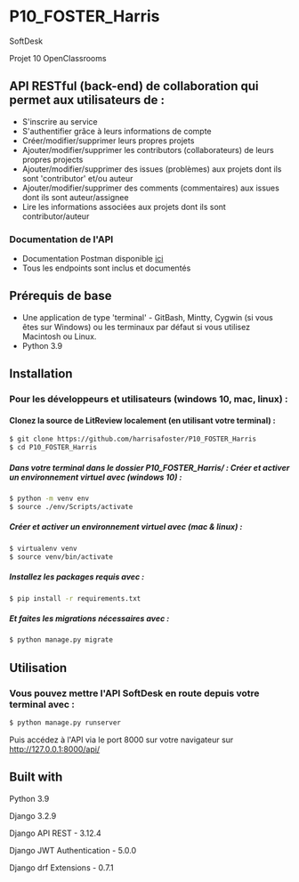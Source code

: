 # P10_FOSTER_Harris
SoftDesk

Projet 10 OpenClassrooms

## API RESTful (back-end) de collaboration qui permet aux utilisateurs de :
- S'inscrire au service
- S'authentifier grâce à leurs informations de compte
- Créer/modifier/supprimer leurs propres projets
- Ajouter/modifier/supprimer les contributors (collaborateurs) de leurs propres projects
- Ajouter/modifier/supprimer des issues (problèmes) aux projets dont ils sont 'contributor' et/ou auteur
- Ajouter/modifier/supprimer des comments (commentaires) aux issues dont ils sont auteur/assignee
- Lire les informations associées aux projets dont ils sont contributor/auteur

### Documentation de l'API
- Documentation Postman disponible [ici](https://documenter.getpostman.com/view/14998980/UVR8nmcV)
- Tous les endpoints sont inclus et documentés

## Prérequis de base
- Une application de type 'terminal' - GitBash, Mintty, Cygwin (si vous êtes sur Windows) 
   ou les terminaux par défaut si vous utilisez Macintosh ou Linux. 
- Python 3.9

## Installation
### Pour les développeurs et utilisateurs (windows 10, mac, linux) :
#### Clonez la source de LitReview localement (en utilisant votre terminal) :
```sh
$ git clone https://github.com/harrisafoster/P10_FOSTER_Harris
$ cd P10_FOSTER_Harris
```
##### Dans votre terminal dans le dossier P10_FOSTER_Harris/ : Créer et activer un environnement virtuel avec (windows 10) :
```sh
$ python -m venv env
$ source ./env/Scripts/activate
```
##### Créer et activer un environnement virtuel avec (mac & linux) :
```sh
$ virtualenv venv
$ source venv/bin/activate
```
##### Installez les packages requis avec :
```sh
$ pip install -r requirements.txt
```
##### Et faites les migrations nécessaires avec :
```sh
$ python manage.py migrate
```
## Utilisation
### Vous pouvez mettre l'API SoftDesk en route depuis votre terminal avec :
```sh
$ python manage.py runserver
```
Puis accédez à l'API via le port 8000 sur votre navigateur sur http://127.0.0.1:8000/api/

## Built with
Python 3.9 

Django 3.2.9

Django API REST - 3.12.4

Django JWT Authentication - 5.0.0

Django drf Extensions - 0.7.1